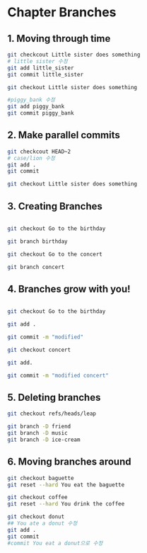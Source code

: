 # Chapter Branches
## 1. Moving through time
```bash
git checkcout Little sister does something
# little sister 수정
git add little_sister
git commit little_sister

git checkout Little sister does something

#piggy_bank 수정
git add piggy_bank
git commit piggy_bank
```
## 2. Make parallel commits
```bash
git checkcout HEAD~2
# case/lion 수정
git add .
git commit 

git checkout Little sister does something
```
## 3. Creating Branches
```bash

git checkout Go to the birthday

git branch birthday

git checkout Go to the concert

git branch concert
```

## 4. Branches grow with you!
```bash

git checkout Go to the birthday

git add .

git commit -m "modified"

git checkout concert

git add.

git commit -m "modified concert"
```
## 5. Deleting branches
```bash
git checkout refs/heads/leap

git branch -D friend
git branch -D music
git branch -D ice-cream
```
## 6. Moving branches around
```bash
git checkout baguette
git reset --hard You eat the baguette

git checkout coffee
git reset --hard You drink the coffee

git checkout donut
## You ate a donut 수정
git add .
git commit
#commit You eat a donut으로 수정

